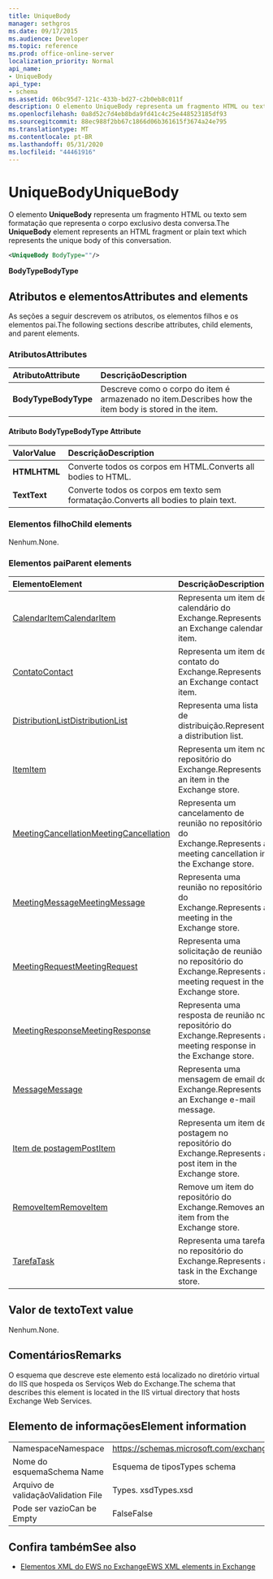 ```yaml
---
title: UniqueBody
manager: sethgros
ms.date: 09/17/2015
ms.audience: Developer
ms.topic: reference
ms.prod: office-online-server
localization_priority: Normal
api_name:
- UniqueBody
api_type:
- schema
ms.assetid: 06bc95d7-121c-433b-bd27-c2b0eb8c011f
description: O elemento UniqueBody representa um fragmento HTML ou texto sem formatação que representa o corpo exclusivo desta conversa.
ms.openlocfilehash: 0a8d52c7d4eb8bda9fd41c4c25e448523185df93
ms.sourcegitcommit: 88ec988f2bb67c1866d06b361615f3674a24e795
ms.translationtype: MT
ms.contentlocale: pt-BR
ms.lasthandoff: 05/31/2020
ms.locfileid: "44461916"
---
```

# <a name="uniquebody"></a><span data-ttu-id="e826f-103">UniqueBody</span><span class="sxs-lookup"><span data-stu-id="e826f-103">UniqueBody</span></span>

<span data-ttu-id="e826f-104">O elemento **UniqueBody** representa um fragmento HTML ou texto sem formatação que representa o corpo exclusivo desta conversa.</span><span class="sxs-lookup"><span data-stu-id="e826f-104">The **UniqueBody** element represents an HTML fragment or plain text which represents the unique body of this conversation.</span></span> 
  
```XML
<UniqueBody BodyType=""/>
```

 <span data-ttu-id="e826f-105">**BodyType**</span><span class="sxs-lookup"><span data-stu-id="e826f-105">**BodyType**</span></span>
## <a name="attributes-and-elements"></a><span data-ttu-id="e826f-106">Atributos e elementos</span><span class="sxs-lookup"><span data-stu-id="e826f-106">Attributes and elements</span></span>

<span data-ttu-id="e826f-107">As seções a seguir descrevem os atributos, os elementos filhos e os elementos pai.</span><span class="sxs-lookup"><span data-stu-id="e826f-107">The following sections describe attributes, child elements, and parent elements.</span></span>
  
### <a name="attributes"></a><span data-ttu-id="e826f-108">Atributos</span><span class="sxs-lookup"><span data-stu-id="e826f-108">Attributes</span></span>

|<span data-ttu-id="e826f-109">**Atributo**</span><span class="sxs-lookup"><span data-stu-id="e826f-109">**Attribute**</span></span>|<span data-ttu-id="e826f-110">**Descrição**</span><span class="sxs-lookup"><span data-stu-id="e826f-110">**Description**</span></span>|
|:-----|:-----|
|<span data-ttu-id="e826f-111">**BodyType**</span><span class="sxs-lookup"><span data-stu-id="e826f-111">**BodyType**</span></span> <br/> |<span data-ttu-id="e826f-112">Descreve como o corpo do item é armazenado no item.</span><span class="sxs-lookup"><span data-stu-id="e826f-112">Describes how the item body is stored in the item.</span></span>  <br/> |
   
#### <a name="bodytype-attribute"></a><span data-ttu-id="e826f-113">Atributo BodyType</span><span class="sxs-lookup"><span data-stu-id="e826f-113">BodyType Attribute</span></span>

|<span data-ttu-id="e826f-114">**Valor**</span><span class="sxs-lookup"><span data-stu-id="e826f-114">**Value**</span></span>|<span data-ttu-id="e826f-115">**Descrição**</span><span class="sxs-lookup"><span data-stu-id="e826f-115">**Description**</span></span>|
|:-----|:-----|
|<span data-ttu-id="e826f-116">**HTML**</span><span class="sxs-lookup"><span data-stu-id="e826f-116">**HTML**</span></span> <br/> |<span data-ttu-id="e826f-117">Converte todos os corpos em HTML.</span><span class="sxs-lookup"><span data-stu-id="e826f-117">Converts all bodies to HTML.</span></span>  <br/> |
|<span data-ttu-id="e826f-118">**Text**</span><span class="sxs-lookup"><span data-stu-id="e826f-118">**Text**</span></span> <br/> |<span data-ttu-id="e826f-119">Converte todos os corpos em texto sem formatação.</span><span class="sxs-lookup"><span data-stu-id="e826f-119">Converts all bodies to plain text.</span></span>  <br/> |
   
### <a name="child-elements"></a><span data-ttu-id="e826f-120">Elementos filho</span><span class="sxs-lookup"><span data-stu-id="e826f-120">Child elements</span></span>

<span data-ttu-id="e826f-121">Nenhum.</span><span class="sxs-lookup"><span data-stu-id="e826f-121">None.</span></span>
  
### <a name="parent-elements"></a><span data-ttu-id="e826f-122">Elementos pai</span><span class="sxs-lookup"><span data-stu-id="e826f-122">Parent elements</span></span>

|<span data-ttu-id="e826f-123">**Elemento**</span><span class="sxs-lookup"><span data-stu-id="e826f-123">**Element**</span></span>|<span data-ttu-id="e826f-124">**Descrição**</span><span class="sxs-lookup"><span data-stu-id="e826f-124">**Description**</span></span>|
|:-----|:-----|
|[<span data-ttu-id="e826f-125">CalendarItem</span><span class="sxs-lookup"><span data-stu-id="e826f-125">CalendarItem</span></span>](calendaritem.md) <br/> |<span data-ttu-id="e826f-126">Representa um item de calendário do Exchange.</span><span class="sxs-lookup"><span data-stu-id="e826f-126">Represents an Exchange calendar item.</span></span>  <br/> |
|[<span data-ttu-id="e826f-127">Contato</span><span class="sxs-lookup"><span data-stu-id="e826f-127">Contact</span></span>](contact.md) <br/> |<span data-ttu-id="e826f-128">Representa um item de contato do Exchange.</span><span class="sxs-lookup"><span data-stu-id="e826f-128">Represents an Exchange contact item.</span></span>  <br/> |
|[<span data-ttu-id="e826f-129">DistributionList</span><span class="sxs-lookup"><span data-stu-id="e826f-129">DistributionList</span></span>](distributionlist.md) <br/> |<span data-ttu-id="e826f-130">Representa uma lista de distribuição.</span><span class="sxs-lookup"><span data-stu-id="e826f-130">Represents a distribution list.</span></span>  <br/> |
|[<span data-ttu-id="e826f-131">Item</span><span class="sxs-lookup"><span data-stu-id="e826f-131">Item</span></span>](item.md) <br/> |<span data-ttu-id="e826f-132">Representa um item no repositório do Exchange.</span><span class="sxs-lookup"><span data-stu-id="e826f-132">Represents an item in the Exchange store.</span></span>  <br/> |
|[<span data-ttu-id="e826f-133">MeetingCancellation</span><span class="sxs-lookup"><span data-stu-id="e826f-133">MeetingCancellation</span></span>](meetingcancellation.md) <br/> |<span data-ttu-id="e826f-134">Representa um cancelamento de reunião no repositório do Exchange.</span><span class="sxs-lookup"><span data-stu-id="e826f-134">Represents a meeting cancellation in the Exchange store.</span></span>  <br/> |
|[<span data-ttu-id="e826f-135">MeetingMessage</span><span class="sxs-lookup"><span data-stu-id="e826f-135">MeetingMessage</span></span>](meetingmessage.md) <br/> |<span data-ttu-id="e826f-136">Representa uma reunião no repositório do Exchange.</span><span class="sxs-lookup"><span data-stu-id="e826f-136">Represents a meeting in the Exchange store.</span></span>  <br/> |
|[<span data-ttu-id="e826f-137">MeetingRequest</span><span class="sxs-lookup"><span data-stu-id="e826f-137">MeetingRequest</span></span>](meetingrequest.md) <br/> |<span data-ttu-id="e826f-138">Representa uma solicitação de reunião no repositório do Exchange.</span><span class="sxs-lookup"><span data-stu-id="e826f-138">Represents a meeting request in the Exchange store.</span></span>  <br/> |
|[<span data-ttu-id="e826f-139">MeetingResponse</span><span class="sxs-lookup"><span data-stu-id="e826f-139">MeetingResponse</span></span>](meetingresponse.md) <br/> |<span data-ttu-id="e826f-140">Representa uma resposta de reunião no repositório do Exchange.</span><span class="sxs-lookup"><span data-stu-id="e826f-140">Represents a meeting response in the Exchange store.</span></span>  <br/> |
|[<span data-ttu-id="e826f-141">Message</span><span class="sxs-lookup"><span data-stu-id="e826f-141">Message</span></span>](message-ex15websvcsotherref.md) <br/> |<span data-ttu-id="e826f-142">Representa uma mensagem de email do Exchange.</span><span class="sxs-lookup"><span data-stu-id="e826f-142">Represents an Exchange e-mail message.</span></span>  <br/> |
|[<span data-ttu-id="e826f-143">Item de postagem</span><span class="sxs-lookup"><span data-stu-id="e826f-143">PostItem</span></span>](postitem.md) <br/> |<span data-ttu-id="e826f-144">Representa um item de postagem no repositório do Exchange.</span><span class="sxs-lookup"><span data-stu-id="e826f-144">Represents a post item in the Exchange store.</span></span>  <br/> |
|[<span data-ttu-id="e826f-145">RemoveItem</span><span class="sxs-lookup"><span data-stu-id="e826f-145">RemoveItem</span></span>](removeitem.md) <br/> |<span data-ttu-id="e826f-146">Remove um item do repositório do Exchange.</span><span class="sxs-lookup"><span data-stu-id="e826f-146">Removes an item from the Exchange store.</span></span>  <br/> |
|[<span data-ttu-id="e826f-147">Tarefa</span><span class="sxs-lookup"><span data-stu-id="e826f-147">Task</span></span>](task.md) <br/> |<span data-ttu-id="e826f-148">Representa uma tarefa no repositório do Exchange.</span><span class="sxs-lookup"><span data-stu-id="e826f-148">Represents a task in the Exchange store.</span></span>  <br/> |
   
## <a name="text-value"></a><span data-ttu-id="e826f-149">Valor de texto</span><span class="sxs-lookup"><span data-stu-id="e826f-149">Text value</span></span>

<span data-ttu-id="e826f-150">Nenhum.</span><span class="sxs-lookup"><span data-stu-id="e826f-150">None.</span></span>
  
## <a name="remarks"></a><span data-ttu-id="e826f-151">Comentários</span><span class="sxs-lookup"><span data-stu-id="e826f-151">Remarks</span></span>

<span data-ttu-id="e826f-152">O esquema que descreve este elemento está localizado no diretório virtual do IIS que hospeda os Serviços Web do Exchange.</span><span class="sxs-lookup"><span data-stu-id="e826f-152">The schema that describes this element is located in the IIS virtual directory that hosts Exchange Web Services.</span></span>
  
## <a name="element-information"></a><span data-ttu-id="e826f-153">Elemento de informações</span><span class="sxs-lookup"><span data-stu-id="e826f-153">Element information</span></span>

|||
|:-----|:-----|
|<span data-ttu-id="e826f-154">Namespace</span><span class="sxs-lookup"><span data-stu-id="e826f-154">Namespace</span></span>  <br/> |https://schemas.microsoft.com/exchange/services/2006/types  <br/> |
|<span data-ttu-id="e826f-155">Nome do esquema</span><span class="sxs-lookup"><span data-stu-id="e826f-155">Schema Name</span></span>  <br/> |<span data-ttu-id="e826f-156">Esquema de tipos</span><span class="sxs-lookup"><span data-stu-id="e826f-156">Types schema</span></span>  <br/> |
|<span data-ttu-id="e826f-157">Arquivo de validação</span><span class="sxs-lookup"><span data-stu-id="e826f-157">Validation File</span></span>  <br/> |<span data-ttu-id="e826f-158">Types. xsd</span><span class="sxs-lookup"><span data-stu-id="e826f-158">Types.xsd</span></span>  <br/> |
|<span data-ttu-id="e826f-159">Pode ser vazio</span><span class="sxs-lookup"><span data-stu-id="e826f-159">Can be Empty</span></span>  <br/> |<span data-ttu-id="e826f-160">False</span><span class="sxs-lookup"><span data-stu-id="e826f-160">False</span></span>  <br/> |
   
## <a name="see-also"></a><span data-ttu-id="e826f-161">Confira também</span><span class="sxs-lookup"><span data-stu-id="e826f-161">See also</span></span>



- [<span data-ttu-id="e826f-162">Elementos XML do EWS no Exchange</span><span class="sxs-lookup"><span data-stu-id="e826f-162">EWS XML elements in Exchange</span></span>](ews-xml-elements-in-exchange.md)

